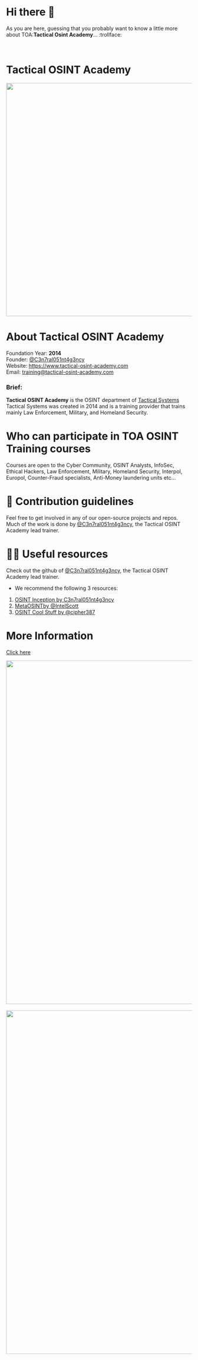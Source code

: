 # Hi there 👋
As you are here, guessing that you probably want to know a little more about TOA:**Tactical Osint Academy**... :trollface:

<br>

# Tactical OSINT Academy

<img width="633" src="https://user-images.githubusercontent.com/104733166/199998394-7ac894c9-4e99-44e2-8627-7f98bca1c82c.png">




# About Tactical OSINT Academy
Foundation Year: **2014**
<br>
Founder: [@C3n7ral051nt4g3ncy](https://github.com/C3n7ral051nt4g3ncy)
<br>
Website: https://www.tactical-osint-academy.com
<br>
Email: training@tactical-osint-academy.com 
<br>
### Brief:
**Tactical OSINT Academy** is the OSINT department of [Tactical Systems](https://www.tacs-sys.com) <br>
Tactical Systems was created in 2014 and is a training provider that trains mainly Law Enforcement, Military, and Homeland Security.

# Who can participate in TOA OSINT Training courses
Courses are open to the Cyber Community, OSINT Analysts, InfoSec, Ethical Hackers, Law Enforcement, Military, Homeland Security, Interpol, Europol, Counter-Fraud specialists, Anti-Money laundering units etc...


# 🌈 Contribution guidelines
Feel free to get involved in any of our open-source projects and repos. Much of the work is done by [@C3n7ral051nt4g3ncy](https://github.com/C3n7ral051nt4g3ncy), the Tactical OSINT Academy lead trainer.


# 👩‍💻 Useful resources 
Check out the github of [@C3n7ral051nt4g3ncy](https://github.com/C3n7ral051nt4g3ncy), the Tactical OSINT Academy lead trainer.
- We recommend the following 3 resources:
1. [OSINT Inception by C3n7ral051nt4g3ncy](https://start.me/p/Pwy0X4/osint-inception)
2. [MetaOSINTby @IntelScott](https://metaosint.github.io/)
3. [OSINT Cool Stuff by @cipher387](https://github.com/cipher387/osint_stuff_tool_collection)

# More Information

[Click here](https://www.tactical-osint-academy.com/)


<img width="933" src="https://user-images.githubusercontent.com/104733166/200001488-bac1358f-d395-4435-a8b6-d81c0c1332da.png">

<br>

<br>

<img width="933" src="https://user-images.githubusercontent.com/104733166/206588704-1e91b780-dabe-4e2f-ad15-45c81bd26fce.png">


